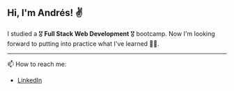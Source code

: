 ## Hi, I'm Andrés! :v:

I studied a :medal_military: **Full Stack Web Development** :medal_military: bootcamp. Now I'm looking forward to putting into practice what I've learned :technologist:.

---

📫 How to reach me:
- [LinkedIn](https://www.linkedin.com/in/andres-leon-developer)

<!--
**DREWiex/DREWiex** is a ✨ _special_ ✨ repository because its `README.md` (this file) appears on your GitHub profile.

Here are some ideas to get you started:

- 🔭 I’m currently working on ...
- 🌱 I’m currently learning ...
- 👯 I’m looking to collaborate on ...
- 🤔 I’m looking for help with ...
- 💬 Ask me about ...
- 📫 How to reach me: ...
- 😄 Pronouns: ...
- ⚡ Fun fact: ...
-->
